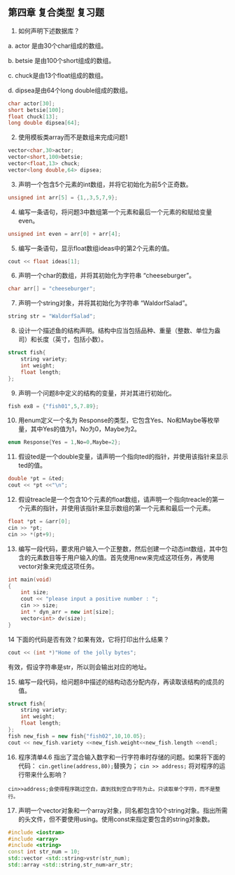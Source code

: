 ## 第四章 复合类型 复习题

1. 如何声明下述数据库？

a. actor 是由30个char组成的数组。

b. betsie 是由100个short组成的数组。

c. chuck是由13个float组成的数组。

d. dipsea是由64个long double组成的数组。
```cpp
char actor[30];
short betsie[100];
float chuck[13];
long double dipsea[64];
```

2. 使用模板类array而不是数组来完成问题1
```cpp
vector<char,30>actor;
vector<short,100>betsie;
vector<float,13> chuck;
vector<long double,64> dipsea;
```

3. 声明一个包含5个元素的int数组，并将它初始化为前5个正奇数。
```cpp
unsigned int arr[5] = {1,,3,5,7,9};
```

4. 编写一条语句，将问题3中数组第一个元素和最后一个元素的和赋给变量even。
```cpp
unsigned int even = arr[0] + arr[4];
```
5. 编写一条语句，显示float数组ideas中的第2个元素的值。
```cpp
cout << float ideas[1];
```

6. 声明一个char的数组，并将其初始化为字符串 “cheeseburger”。
```cpp
char arr[] = "cheeseburger";
```

7. 声明一个string对象，并将其初始化为字符串 “WaldorfSalad”。
```cpp
string str = "WaldorfSalad";
```

8. 设计一个描述鱼的结构声明。结构中应当包括品种、重量（整数、单位为盎司）和长度（英寸，包括小数）。
```cpp
struct fish{
    string variety;
    int weight;
    float length;
};
```

9. 声明一个问题8中定义的结构的变量，并对其进行初始化。
```cpp
fish ex8 = {"fish01",5,7.89};
```

10. 用enum定义一个名为 Response的类型，它包含Yes、No和Maybe等枚举量，其中Yes的值为1，No为0，Maybe为2。
```cpp
enum Response{Yes = 1,No=0,Maybe=2};
```
11. 假设ted是一个double变量，请声明一个指向ted的指针，并使用该指针来显示ted的值。
```cpp
double *pt = &ted;
cout << *pt <<"\n";
```
12. 假设treacle是一个包含10个元素的float数组，请声明一个指向treacle的第一个元素的指针，并使用该指针来显示数组的第一个元素和最后一个元素。
```cpp
float *pt = &arr[0];
cin >> *pt;
cin >> *(pt+9);
```

13. 编写一段代码，要求用户输入一个正整数，然后创建一个动态int数组，其中包含的元素数目等于用户输入的值。首先使用new来完成这项任务，再使用vector对象来完成这项任务。
```cpp
int main(void)
{
    int size;
    cout << "please input a positive number : ";
    cin >> size;
    int * dyn_arr = new int[size];
    vector<int> dv(size);
}
```
14 下面的代码是否有效？如果有效，它将打印出什么结果？
```cpp
cout << (int *)"Home of the jolly bytes";
```
有效，假设字符串是str，所以则会输出对应的地址。

15. 编写一段代码，给问题8中描述的结构动态分配内存，再读取该结构的成员的值。
```cpp
struct fish{
    string variety;
    int weight;
    float length;
};
fish new_fish = new fish{"fish02",10,10.05};
cout << new_fish.variety <<new_fish.weight<<new_fish.length <<endl;
```

16. 程序清单4.6 指出了混合输入数字和一行字符串时存储的问题。如果将下面的代码：
`cin.getline(address,80);`替换为；
`cin >> address;`
将对程序的运行带来什么影响？
```
cin>>address;会使得程序跳过空白，直到找到空白字符为止。只读取单个字符，而不是整行。
```

17. 声明一个vector对象和一个array对象，同名都包含10个string对象。指出所需的头文件，但不要使用using。使用const来指定要包含的string对象数。
```cpp
#include <iostram>
#include <array>
#include <string>
const int str_num = 10;
std::vector <std::string>vstr(str_num);
std::array <std::string,str_num>arr_str;
```
